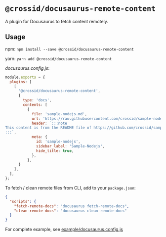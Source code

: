 # `@crossid/docusaurus-remote-content`

A plugin for Docusaurus to fetch content remotely.

## Usage

npm:
`npm install --save @crossid/docusaurus-remote-content`

yarn:
`yarn add @crossid/docusaurus-remote-content`

_docusaurus.config.js_:

```js
module.exports = {
  plugins: [
    [
      '@crossid/docusaurus-remote-content',
      {
        type: 'docs',
        contents: [
          {
            file: 'sample-nodejs.md',
            url: 'https://raw.githubusercontent.com/crossid/sample-nodejs/main/README.md',
            header: `:::note
This content is from the README file of https://github.com/crossid/sample-nodejs.
:::`,
            meta: {
              id: 'sample-nodejs',
              sidebar_label: 'Sample-Nodejs',
              hide_title: true,
            },
          },
      }
    ],
  ],
};
```

To fetch / clean remote files from CLI, add to your `package.json`:

```json
{
  "scripts": {
    "fetch-remote-docs": "docusaurus fetch-remote-docs",
    "clean-remote-docs": "docusaurus clean-remote-docs"
  }
}
```

For complete example, see [example/docusaurus.config.js](./example/docusaurus.config.js)
